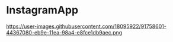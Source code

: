 # InstagramApp

https://user-images.githubusercontent.com/18095922/91758601-44367080-eb9e-11ea-98a4-e8fce1db9aec.png
